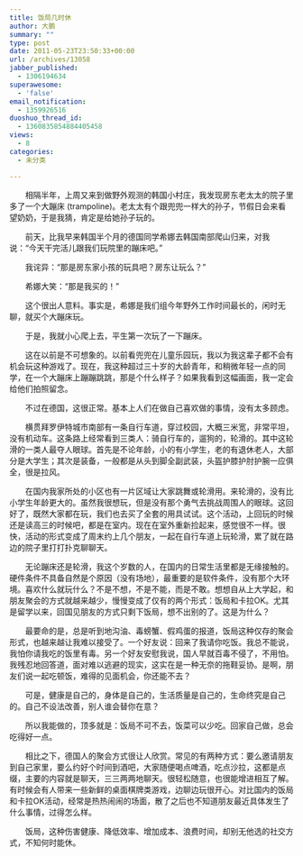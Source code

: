 ```yaml
---
title: 饭局几时休
author: 大鹏
summary: ""
type: post
date: 2011-05-23T23:50:33+00:00
url: /archives/13058
jabber_published:
  - 1306194634
superawesome:
  - 'false'
email_notification:
  - 1359926516
duoshuo_thread_id:
  - 1360835854884405458
views:
  - 8
categories:
  - 未分类

---
```

　　相隔半年，上周又来到做野外观测的韩国小村庄，我发现房东老太太的院子里多了一个大蹦床 (trampoline)。老太太有个跟兜兜一样大的孙子，节假日会来看望奶奶，于是我猜，肯定是给她孙子玩的。
  
　　前天，比我早来韩国半个月的德国同学希娜去韩国南部爬山归来，对我说：“今天干完活儿跟我们玩院里的蹦床吧。”
  
　　我诧异：“那是房东家小孩的玩具吧？房东让玩么？”
  
　　希娜大笑：“那是我买的！”
  
　　这个很出人意料。事实是，希娜是我们组今年野外工作时间最长的，闲时无聊，就买个大蹦床玩。
  
　　于是，我就小心爬上去，平生第一次玩了一下蹦床。
  
　　这在以前是不可想象的。以前看兜兜在儿童乐园玩，我以为我这辈子都不会有机会玩这种游戏了。现在，我这种超过三十岁的大龄青年，和稍微年轻一点的同学，在一个大蹦床上蹦蹦跳跳，那是个什么样子？如果我看到这幅画面，我一定会给他们拍照留念。
  
　　不过在德国，这很正常。基本上人们在做自己喜欢做的事情，没有太多顾虑。
  
　　横贯拜罗伊特城市南部有一条自行车道，穿过校园，大概三米宽，非常平坦，没有机动车。这条路上经常看到三类人：骑自行车的，遛狗的，轮滑的。其中这轮滑的一类人最夺人眼球。首先是不论年龄，小的有小学生，老的有退休老人，大部分是大学生；其次是装备，一般都是从头到脚全副武装，头盔护膝护肘护腕一应俱全，很是拉风。
  
　　在国内我家所处的小区也有一片区域让大家跳舞或轮滑用。来轮滑的，没有比小学生年龄更大的。虽然我很想玩，但是没有那个勇气去挑战周围人的眼球。这回好了，既然大家都在玩，我们也去买了全套的用具试试。这个活动，上回玩的时候还是读高三的时候吧，都是在室内。现在在室外重新捡起来，感觉很不一样。很快，活动的形式变成了周末约上几个朋友，一起在自行车道上玩轮滑，累了就在路边的院子里打打扑克聊聊天。
  
　　无论蹦床还是轮滑，我这个岁数的人，在国内的日常生活里都是无缘接触的。硬件条件不具备自然是个原因（没有场地），最重要的是软件条件，没有那个大环境。喜欢什么就玩什么？不是不想，不是不能，而是不敢。想想自从上大学起，和朋友聚会的方式就越来越少，慢慢变成了仅有的两个形式：饭局和卡拉OK。尤其是留学以来，回国见朋友的方式只剩下饭局，想不出别的了。这是为什么？
  
　　最要命的是，总是听到地沟油、毒螃蟹、假鸡蛋的报道，饭局这种仅存的聚会形式，也越来越让我难以接受了。一个好友说：回来了我请你吃饭。我总不能说，我怕你请我吃的饭里有毒。另一个好友安慰我说，国人早就百毒不侵了，不用怕。我残忍地回答道，面对难以逃避的现实，这实在是一种无奈的拖鞋妥协。是啊，朋友们说一起吃顿饭，难得的见面机会，你还能不去？
  
　　可是，健康是自己的，身体是自己的，生活质量是自己的，生命终究是自己的。自己不设法改善，别人谁会替你在意？
  
　　所以我能做的，顶多就是：饭局不可不去，饭菜可以少吃。回家自己做，总会吃得好一点。
  
　　相比之下，德国人的聚会方式很让人欣赏。常见的有两种方式：要么邀请朋友到自己家里，要么约好个时间到酒吧，大家随便喝点啤酒，吃点沙拉，这都是点缀，主要的内容就是聊天，三三两两地聊天。很轻松随意，也很能增进相互了解。有时候会有人带来一些新鲜的桌面棋牌类游戏，边聊边玩很开心。对比国内的饭局和卡拉OK活动，经常是热热闹闹的场面，散了之后也不知道朋友最近具体发生了什么事情，过得怎么样。
  
　　饭局，这种伤害健康、降低效率、增加成本、浪费时间，却别无他选的社交方式，不知何时能休。
